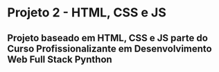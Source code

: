 # Projeto 2 - HTML, CSS e JS
## Projeto baseado em HTML, CSS e JS parte do Curso Profissionalizante em Desenvolvimento Web Full Stack Pynthon  
